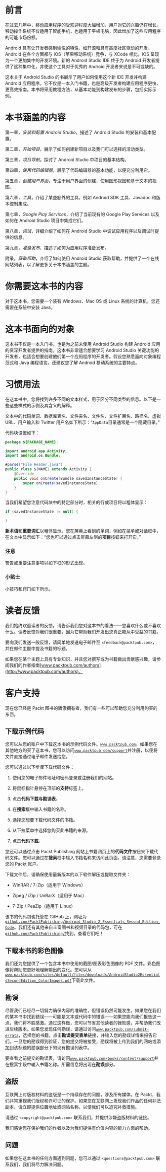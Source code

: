 # 前言

在过去几年中，移动应用程序的受欢迎程度大幅增加，用户对它的兴趣仍在增长。移动操作系统不仅适用于智能手机，也适用于平板电脑，因此增加了这些应用程序的可能市场份额。

Android 具有让开发者感到愉悦的特性，如开源和具有高度社区驱动的开发。Android 在各个方面都与 iOS（苹果移动系统）竞争，与 XCode 相比，iOS 呈现为一个更加集中的开发环境。新的 Android Studio IDE 终于为 Android 开发者提供了这种集中化，并使这个工具对于优秀的 Android 开发者来说是不可或缺的。

这本关于 Android Studio 的书展示了用户如何使用这个新 IDE 开发并构建 Android 应用程序。它不仅是一本入门书籍，也是高级开发者构建应用程序更快、更高效指南。本书将采用教程方法，从基本功能到构建发布的步骤，包括实际示例。

# 本书涵盖的内容

第一章，*安装和配置 Android Studio*，描述了 Android Studio 的安装和基本配置。

第二章，*开始项目*，展示了如何创建新项目以及我们可以选择的活动类型。

第三章，*项目导航*，探讨了 Android Studio 中项目的基本结构。

第四章，*使用代码编辑器*，展示了代码编辑器的基本功能，以便充分利用它。

第五章，*创建用户界面*，专注于用户界面的创建，使用图形视图和基于文本的视图。

第六章，*工具*，介绍了某些额外的工具，例如 Android SDK 工具、Javadoc 和版本控制集成。

第七章，*Google Play Services*，介绍了当前现有的 Google Play Services 以及如何在 Android Studio 项目中集成它们。

第八章，*调试*，详细介绍了如何在 Android Studio 中调试应用程序以及调试时提供的信息。

第九章，*准备发布*，描述了如何为应用程序准备发布。

附录，*获取帮助*，介绍了如何使用 Android Studio 获取帮助，并提供了一个在线网站列表，以了解更多关于本书涵盖的主题。

# 你需要这本书的内容

对于这本书，您需要一个装有 Windows、Mac OS 或 Linux 系统的计算机。您还需要在系统中安装 Java。

# 这本书面向的对象

这本书不仅是一本入门书，也是为之前未使用 Android Studio 构建 Android 应用的资深开发者提供的指南。这本书非常适合想要学习 Android Studio 关键功能的开发者，也适合想要创建他们第一个应用程序的开发者。假设您熟悉面向对象编程范式和 Java 编程语言。还建议您了解 Android 移动系统的主要特点。

# 习惯用法

在这本书中，您将找到许多不同的文本样式，用于区分不同类型的信息。以下是一些这些样式的示例及其含义的解释。

文本中的代码单词、数据库表名、文件夹名、文件名、文件扩展名、路径名、虚拟 URL、用户输入和 Twitter 用户名如下所示：“`AppData`目录通常是一个隐藏目录。”

代码块设置如下：

```java
package ${PACKAGE_NAME};

import android.app.Activity;
import android.os.Bundle;

#parse("File Header.java")
public class ${NAME} extends Activity {
    @Override
    public void onCreate(Bundle savedInstanceState) {
        super.onCreate(savedInstanceState);
    }
}
```

当我们希望您注意代码块中的特定部分时，相关的行或项目将以粗体显示：

```java
if (savedInstanceState != null) {

}
```

**新术语**和**重要词汇**以粗体显示。您在屏幕上看到的单词，例如在菜单或对话框中，在文本中显示如下：“您也可以通过点击屏幕左侧的**项目**按钮来打开它。”

### 注意

警告或重要注意事项以如下框的形式出现。

### 小贴士

小技巧和窍门如下所示。

# 读者反馈

我们始终欢迎读者的反馈。请告诉我们您对这本书的看法——您喜欢什么或不喜欢什么。读者反馈对我们很重要，因为它帮助我们开发出您真正能从中受益的书籍。

要向我们发送一般反馈，请简单地发送电子邮件至 `<feedback@packtpub.com>`，并在邮件主题中提及书籍的标题。

如果您在某个主题上具有专业知识，并且您对撰写或为书籍做出贡献感兴趣，请参阅我们的作者指南[www.packtpub.com/authors](http://www.packtpub.com/authors)。

# 客户支持

现在您已经是 Packt 图书的骄傲拥有者，我们有一些可以帮助您充分利用购买的东西。

## 下载示例代码

您可以从您的账户中下载这本书的示例代码文件。[`www.packtpub.com`](http://www.packtpub.com)。如果您在其他地方购买了这本书，您可以访问[`www.packtpub.com/support`](http://www.packtpub.com/support)并注册，以便将文件直接通过电子邮件发送给您。

您可以通过以下步骤下载代码文件：

1.  使用您的电子邮件地址和密码登录或注册我们的网站。

1.  将鼠标指针悬停在顶部的**支持**标签上。

1.  点击**代码下载与勘误表**。

1.  在**搜索**框中输入书籍的名称。

1.  选择您想要下载代码文件的书籍。

1.  从下拉菜单中选择您购买此书籍的来源。

1.  点击**代码下载**。

您还可以通过点击 Packt Publishing 网站上书籍网页上的**代码文件**按钮来下载代码文件。您可以通过在**搜索**框中输入书籍名称来访问此页面。请注意，您需要登录您的 Packt 账户。

下载文件后，请确保使用最新版本的以下软件解压或提取文件夹：

+   WinRAR / 7-Zip（适用于 Windows）

+   Zipeg / iZip / UnRarX（适用于 Mac）

+   7-Zip / PeaZip（适用于 Linux）

该书的代码包也托管在 GitHub 上，网址为[`github.com/PacktPublishing/Android_Studio_2_Essentials_Second_Edition_Code`](https://github.com/PacktPublishing/Android_Studio_2_Essentials_Second_Edition_Code)。我们还有其他来自丰富图书和视频目录的代码包，可在[`github.com/PacktPublishing/`](https://github.com/PacktPublishing/)找到。查看它们吧！

## 下载本书的彩色图像

我们还为您提供了一个包含本书中使用的截图/图表彩色图像的 PDF 文件。彩色图像将帮助您更好地理解输出的变化。您可以从[`www.packtpub.com/sites/default/files/downloads/AndroidStudio2EssentialsSecondEdition_ColorImages.pdf`](https://www.packtpub.com/sites/default/files/downloads/AndroidStudio2EssentialsSecondEdition_ColorImages.pdf)下载此文件。

## 勘误

尽管我们已经尽一切努力确保内容的准确性，但错误仍然可能发生。如果您在我们的某本书中找到错误——可能是文本或代码中的错误——如果您能向我们报告这一点，我们将不胜感激。通过这样做，您可以节省其他读者的挫败感，并帮助我们改进后续版本。如果您发现任何勘误，请通过访问[`www.packtpub.com/submit-errata`](http://www.packtpub.com/submit-errata)，选择您的书籍，点击**勘误提交表单**链接，并输入您的勘误详情来报告它们。一旦您的勘误得到验证，您的提交将被接受，勘误将被上传到我们的网站或添加到该标题的勘误部分下的现有勘误列表中。

要查看之前提交的勘误表，请访问[`www.packtpub.com/books/content/support`](https://www.packtpub.com/books/content/support)并在搜索字段中输入书籍名称。所需信息将出现在**勘误**部分。

## 盗版

互联网上对版权材料的盗版是一个持续存在的问题，涉及所有媒体。在 Packt，我们非常重视我们版权和许可证的保护。如果您在互联网上发现我们作品的任何非法副本，请立即提供位置地址或网站名称，以便我们可以追究补救措施。

请通过 `<copyright@packtpub.com>` 联系我们，并提供涉嫌盗版材料的链接。

我们感谢您在保护我们的作者以及为我们提供有价值内容的能力方面的帮助。

## 问题

如果您在这本书的任何方面遇到问题，您可以通过 `<questions@packtpub.com>` 联系我们，我们将尽力解决问题。
